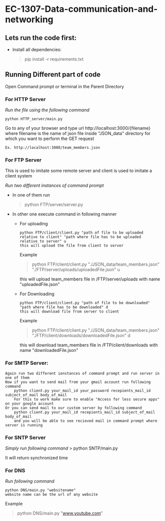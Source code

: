 # EC-1307-Data-communication-and-networking

## Lets run the code first:
- Install all dependencies:
    
    > pip install -r requirements.txt

## Running Different part of code

Open Command prompt or terminal in the Parent Directory 

### For HTTP Server
*Run the file using the following command*

    python HTTP_server/main.py
    
Go to any of your browser and type url http://localhost:3000/{filename} where filename is the name of json file inside "JSON_data" directory for which you want to perform the GET request
    
    Ex. http://localhost:3000/team_members.json

### For FTP Server
This is used to imitate some remote server and client is used to imitate a client system

*Run two different instances of command prompt*
- In one of them run

    > python FTP/server/server.py

- In other one execute command in following manner 
  - For uploading
        
        python FTP/client/client.py "path of file to be uploaded relative to client" "path where file has to be uploaded relative to server" u
        this will upload the file from client to server
    Example
        
    > python FTP/client/client.py "./JSON_data/team_members.json" "./FTP/server/uploads/uploadedFile.json" u
    
    this will upload team_members file in /FTP/server/uploads with name "uploadedFile.json"
   
  - For Downloading
  
        python FTP/client/client.py "path of file to be downloaded" "path where file has to be downloaded" d
        this will download file from server to client
    
    Example
        
    > python FTP/client/client.py "./JSON_data/team_members.json" "./FTP/client/downloads/downloadedFile.json" d
    
     this will download team_members file in /FTP/client/downloads with name "downloadedFile.json" 

### For SMTP Server:
    Again run two different ionstances of command prompt and run server in one of them
    Now if you want to send mail from your gmail account run following command
        python client.py your_mail_id your_password recepients_mail_id subject_of_mail body_of_mail
        For this to work make sure to enable "Access for less secure apps" on your google account
    Or you can send mail to our custom server by following command
        python client.py your_mail_id recepients_mail_id subject_of_mail body_of_mail
        and you will be able to see recieved mail in command prompt where server is running

### For SNTP Server
*Simply run following command*
        > python SNTP/main.py        

It will return synchronized time


### For DNS
*Run following command*
    
    python DNS/main.py "websitename"
    website name can be the url of any website
  
   Example
   
   > python DNS/main.py "www.youtube.com"
